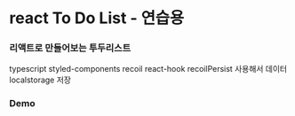 # react To Do List - 연습용

### 리액트로 만들어보는 투두리스트

typescript
styled-components
recoil
react-hook
recoilPersist 사용해서 데이터 localstorage 저장

### Demo
